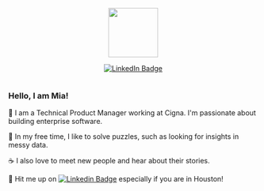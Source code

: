 <p id="header" align="center">
  <img src="https://media.giphy.com/media/L1R1tvI9svkIWwpVYr/giphy.gif" width="100"/>
</p>

<p align="center">
<a href="https://www.linkedin.com/in/mia-yuan"><img src="https://img.shields.io/badge/LinkedIn-blue?style=for-the-badge&logo=linkedin&logoColor=white" alt="LinkedIn Badge"></a>
</p>

<p id="page views" align="center"> 
  <img src="https://komarev.com/ghpvc/?username=miaYmia&style=flat-square&color=blue" alt=""/> 
</p>    

### Hello, I am Mia!
                                                                                            
👋  I am a Technical Product Manager working at Cigna. I'm passionate about building enterprise software. 
                                                                                            
🔭  In my free time, I like to solve puzzles, such as looking for insights in messy data.
                                                                                            
☕  I also love to meet new people and hear about their stories.    
                                                                                            
🤝  Hit me up on [![Linkedin Badge](https://img.shields.io/badge/-Mia-blue?style=flat&logo=Linkedin&logoColor=white)](https://www.linkedin.com/in/Mia) especially if you are in Houston!  

                                                                                            


                                                                                            
                                                                                           
                                                                                            
